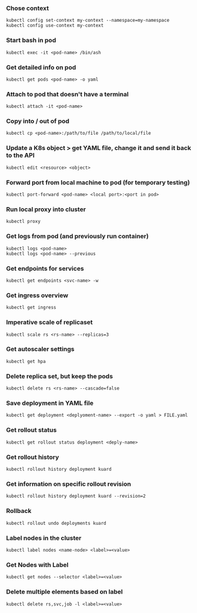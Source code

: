 ### Chose context
    kubectl config set-context my-context --namespace=my-namespace
    kubectl config use-context my-context

### Start bash in pod
    kubectl exec -it <pod-name> /bin/ash

### Get detailed info on pod
    kubectl get pods <pod-name> -o yaml

### Attach to pod that doesn't have a terminal
    kubectl attach -it <pod-name>

### Copy into / out of pod
    kubectl cp <pod-name>:/path/to/file /path/to/local/file

### Update a K8s object > get YAML file, change it and send it back to the API
    kubectl edit <resource> <object>

### Forward port from local machine to pod (for temporary testing)
    kubectl port-forward <pod-name> <local port>:<port in pod>

### Run local proxy into cluster
    kubectl proxy

### Get logs from pod (and previously run container)
    kubectl logs <pod-name>
    kubectl logs <pod-name> --previous

### Get endpoints for services
    kubectl get endpoints <svc-name> -w

### Get ingress overview
    kubectl get ingress

### Imperative scale of replicaset
    kubectl scale rs <rs-name> --replicas=3

### Get autoscaler settings
    kubectl get hpa

### Delete replica set, but keep the pods
    kubectl delete rs <rs-name> --cascade=false

### Save deployment in YAML file
    kubectl get deployment <deplyoment-name> --export -o yaml > FILE.yaml

### Get rollout status
    kubectl get rollout status deployment <deply-name>

### Get rollout history
    kubectl rollout history deployment kuard

### Get information on specific rollout revision
    kubectl rollout history deployment kuard --revision=2

### Rollback
    kubectl rollout undo deployments kuard

### Label nodes in the cluster
    kubectl label nodes <name-node> <label>=<value>

### Get Nodes with Label
    kubectl get nodes --selector <label>=<value>

### Delete multiple elements based on label
    kubectl delete rs,svc,job -l <label>=<value>
